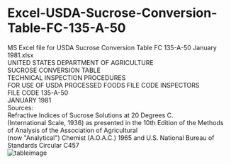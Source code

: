 # Excel-USDA-Sucrose-Conversion-Table-FC-135-A-50  
MS Excel file for USDA Sucrose Conversion Table FC 135-A-50 January 1981.xlsx  
UNITED STATES DEPARTMENT OF AGRICULTURE  
SUCROSE CONVERSION TABLE  
TECHNICAL INSPECTION PROCEDURES  
FOR USE OF USDA PROCESSED FOODS FILE CODE INSPECTORS  
FILE CODE 135-A-50  
JANUARY 1981  
Sources:  
Refractive Indices of Sucrose Solutions at 20 Degrees C.  
(International Scale, 1936) as presented in the 10th Edition of the Methods of Analysis of the Association of Agricultural  
(now "Analytical") Chemist (A.O.A.C.) 1965 and U.S. National Bureau of Standards Circular C457  
![tableimage](https://user-images.githubusercontent.com/117745053/233664061-1a6d09ac-018a-4d0d-82e3-a284074f9f52.PNG)
